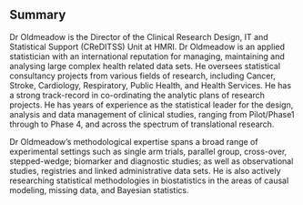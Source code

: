 ## Summary

Dr Oldmeadow is the Director of the Clinical Research Design, IT and Statistical Support (CReDITSS) Unit at HMRI. Dr Oldmeadow is an applied statistician with an international reputation for managing, maintaining and analysing large complex health related data sets.  He oversees statistical consultancy projects from various fields of research, including Cancer, Stroke, Cardiology, Respiratory, Public Health, and Health Services. He has a strong track-record in co-ordinating the analytic plans of research projects. He has years of experience as the statistical leader for the design, analysis and data management of clinical studies, ranging from Pilot/Phase1 through to Phase 4, and across the spectrum of translational research. 

Dr Oldmeadow’s methodological expertise spans a broad range of experimental settings such as single arm trials, parallel group, cross-over, stepped-wedge; biomarker and diagnostic studies; as well as observational studies, registries and linked administrative data sets. He is also actively researching statistical methodologies in biostatistics in the areas of causal modeling, missing data, and Bayesian statistics.




